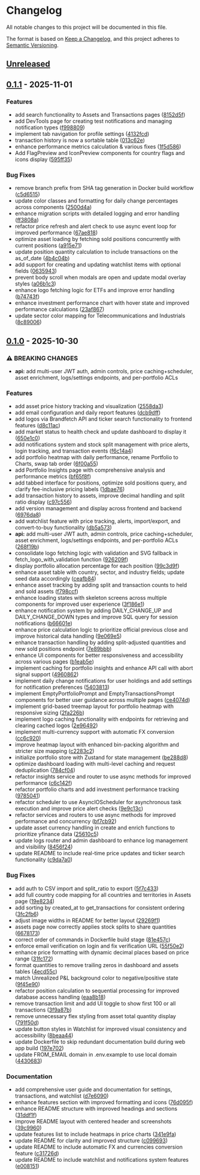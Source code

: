 # Changelog

All notable changes to this project will be documented in this file.

The format is based on [Keep a Changelog](https://keepachangelog.com/en/1.0.0/),
and this project adheres to [Semantic Versioning](https://semver.org/spec/v2.0.0.html).

## [Unreleased]

## [0.1.1] - 2025-11-01

### Features

* add search functionality to Assets and Transactions pages ([8152d5f](https://github.com/ArthurMTX/Portfolium/commit/8152d5f99bb63636b97776238e33b23d758b37bd))
* add DevTools page for creating test notifications and managing notification types ([f998809](https://github.com/ArthurMTX/Portfolium/commit/f998809341eca7ae0de80da1782c1ea2c5c09412))
* implement tab navigation for profile settings ([4132fcd](https://github.com/ArthurMTX/Portfolium/commit/4132fcdbf8ed9024f9e608cc722fbaeadaab3835))
* transaction history is now a sortable table ([013c62e](https://github.com/ArthurMTX/Portfolium/commit/013c62efa649b599eaa8a607924fb2948834d7ab))
* enhance performance metrics calculation & various fixes ([1f5d586](https://github.com/ArthurMTX/Portfolium/commit/1f5d5862598a0f6db235d0823292bfbef65e83c3))
* Add FlagPreview and IconPreview components for country flags and icons display ([595ff35](https://github.com/ArthurMTX/Portfolium/commit/595ff353e7b396d4f7824d36735cf89b58456c83))

### Bug Fixes

* remove branch prefix from SHA tag generation in Docker build workflow ([c5d6515](https://github.com/ArthurMTX/Portfolium/commit/c5d6515b317ea456760e88cb173789c01b31e532))
* update color classes and formatting for daily change percentages across components ([2500d4a](https://github.com/ArthurMTX/Portfolium/commit/2500d4a665c9419dce583125b203621787aca797))
* enhance migration scripts with detailed logging and error handling ([ff3808a](https://github.com/ArthurMTX/Portfolium/commit/ff3808af2c6315c62cb266ef4148548325820f8b))
* refactor price refresh and alert check to use async event loop for improved performance ([67ae818](https://github.com/ArthurMTX/Portfolium/commit/67ae81809eeff6587e7fcfb24a61d1833c5208f1))
* optimize asset loading by fetching sold positions concurrently with current positions ([a915e71](https://github.com/ArthurMTX/Portfolium/commit/a915e71901d60597b7f841491e8b58501cd1abc9))
* update position quantity calculation to include transactions on the as_of_date ([4b4c04b](https://github.com/ArthurMTX/Portfolium/commit/4b4c04bbd0c7794c7e365afa5384457d8d985aaa))
* add support for creating and updating watchlist items with optional fields ([0635943](https://github.com/ArthurMTX/Portfolium/commit/0635943268084a1db0c3ea921888658b6af3678e))
* prevent body scroll when modals are open and update modal overlay styles ([a06b1c3](https://github.com/ArthurMTX/Portfolium/commit/a06b1c3ddd3d0ea7cdb29171fe35899a8a1f3ece))
* enhance logo fetching logic for ETFs and improve error handling ([b74743f](https://github.com/ArthurMTX/Portfolium/commit/b74743f4451b782b414e1206919da8d70b7962ba))
* enhance investment performance chart with hover state and improved performance calculations ([23af867](https://github.com/ArthurMTX/Portfolium/commit/23af86752b2d52b2b51ee9a13b2d86f3d92fab96))
* update sector color mapping for Telecommunications and Industrials ([8c89006](https://github.com/ArthurMTX/Portfolium/commit/8c8900606b7dea782790182c7b173bf8d70bb899))

## [0.1.0] - 2025-10-30


### ⚠ BREAKING CHANGES

* **api:** add multi-user JWT auth, admin controls, price caching+scheduler, asset enrichment, logs/settings endpoints, and per-portfolio ACLs

### Features

* add asset price history tracking and visualization ([2558da3](https://github.com/ArthurMTX/Portfolium/commit/2558da3fbe9fe6ca811de1d817aa12306ce0bce0))
* add email configuration and daily report features ([dcb9dff](https://github.com/ArthurMTX/Portfolium/commit/dcb9dff90b346e313a8295bf2f332bca0a1d102f))
* add logos via Brandfetch API and ticker search functionality to frontend features ([d8c11ac](https://github.com/ArthurMTX/Portfolium/commit/d8c11acce524fe97320cdc109d62040e0cb5d427))
* add market status to health check and update dashboard to display it ([650e1c0](https://github.com/ArthurMTX/Portfolium/commit/650e1c05e1a059a9d617a5bb8d5250f8edfa1d15))
* add notifications system and stock split management with price alerts, login tracking, and transaction events ([f6c14a4](https://github.com/ArthurMTX/Portfolium/commit/f6c14a4913ef88522a92bdc5c7bc9153954c3c86))
* add portfolio heatmap with daily performance, rename Portfolio to Charts, swap tab order ([6f00a55](https://github.com/ArthurMTX/Portfolium/commit/6f00a5579eee4f45e9d40b06d6782a1e9e87afb3))
* add Portfolio Insights page with comprehensive analysis and performance metrics ([bf65f8f](https://github.com/ArthurMTX/Portfolium/commit/bf65f8f9e3b39ae05c8f8bfc30ac1db0752ddcab))
* add tabbed interface for positions, optimize sold positions query, and clarify fee-inclusive pricing labels ([1dbae76](https://github.com/ArthurMTX/Portfolium/commit/1dbae76d7e602fb6a99370c287fa2a19d292cfb2))
* add transaction history to assets, improve decimal handling and split ratio display ([c97c556](https://github.com/ArthurMTX/Portfolium/commit/c97c5564a79c3a7853da9202032ddc154ee6f7bc))
* add version management and display across frontend and backend ([6976da8](https://github.com/ArthurMTX/Portfolium/commit/6976da80b548cbfb463b0bcbf62a551a666d8a78))
* add watchlist feature with price tracking, alerts, import/export, and convert-to-buy functionality ([db5a573](https://github.com/ArthurMTX/Portfolium/commit/db5a573a7e3973efc9dda859b649d221fd527182))
* **api:** add multi-user JWT auth, admin controls, price caching+scheduler, asset enrichment, logs/settings endpoints, and per-portfolio ACLs ([268f19b](https://github.com/ArthurMTX/Portfolium/commit/268f19b4c82c823d4f337c4302f4c589dbeb1f36))
* consolidate logo fetching logic with validation and SVG fallback in fetch_logo_with_validation function ([926209f](https://github.com/ArthurMTX/Portfolium/commit/926209f2685f4082faa2250f22679172653c437b))
* display portfolio allocation percentage for each position ([99c3d9f](https://github.com/ArthurMTX/Portfolium/commit/99c3d9ff8b61b80d811b4e08f54957dfa578cda5))
* enhance asset table with country, sector, and industry fields; update seed data accordingly ([ceafb84](https://github.com/ArthurMTX/Portfolium/commit/ceafb84192e3a838013281ca42e1306fdd8e27da))
* enhance asset tracking by adding split and transaction counts to held and sold assets ([f798ccf](https://github.com/ArthurMTX/Portfolium/commit/f798ccfadf45967f30eeeffed94fe4355ffee079))
* enhance loading states with skeleton screens across multiple components for improved user experience ([3f186e1](https://github.com/ArthurMTX/Portfolium/commit/3f186e1f9ea90d444b4ac354bab3472541c1db71))
* enhance notification system by adding DAILY_CHANGE_UP and DAILY_CHANGE_DOWN types and improve SQL query for session notifications ([b66601e](https://github.com/ArthurMTX/Portfolium/commit/b66601e613cfc000fa0bb5b439a9fcfe6dc89fa7))
* enhance price calculation logic to prioritize official previous close and improve historical data handling ([9e069e5](https://github.com/ArthurMTX/Portfolium/commit/9e069e5fa014b89c92967dc71f7f78ec3e827bf9))
* enhance transaction handling by adding split-adjusted quantities and new sold positions endpoint ([7e89bbb](https://github.com/ArthurMTX/Portfolium/commit/7e89bbbf10fa45f124ff4d27f573985d37c5b7e9))
* enhance UI components for better responsiveness and accessibility across various pages ([b1eab5e](https://github.com/ArthurMTX/Portfolium/commit/b1eab5e2e19702f741251fad4d053f7d0d5946ba))
* implement caching for portfolio insights and enhance API call with abort signal support ([4960862](https://github.com/ArthurMTX/Portfolium/commit/496086219b02d4af9f94ef2ee314ed4b1b5320b9))
* implement daily change notifications for user holdings and add settings for notification preferences ([5403813](https://github.com/ArthurMTX/Portfolium/commit/540381369556943681a856f77d46135c8ee13b89))
* implement EmptyPortfolioPrompt and EmptyTransactionsPrompt components for better user guidance across multiple pages ([ce4074d](https://github.com/ArthurMTX/Portfolium/commit/ce4074df6c756c80b7c08b782695eba0a2519c85))
* implement grid-based treemap layout for portfolio heatmap with responsive sizing ([2fa226b](https://github.com/ArthurMTX/Portfolium/commit/2fa226b4935533fc533a70bda319337c57817130))
* implement logo caching functionality with endpoints for retrieving and clearing cached logos ([2e96492](https://github.com/ArthurMTX/Portfolium/commit/2e964924220e3e5b07e6f76bc362fb4be51501b4))
* implement multi-currency support with automatic FX conversion ([cc6c920](https://github.com/ArthurMTX/Portfolium/commit/cc6c92095222037780bf2e7a2dd63a0d88e2c15d))
* improve heatmap layout with enhanced bin-packing algorithm and stricter size mapping ([c2283c2](https://github.com/ArthurMTX/Portfolium/commit/c2283c24d1d538b48cd02bcc0a90e5a6f781203b))
* initialize portfolio store with Zustand for state management ([be288d8](https://github.com/ArthurMTX/Portfolium/commit/be288d84c6708b12e23ded69dcef13b517b1d4c5))
* optimize dashboard loading with multi-level caching and request deduplication ([784cf04](https://github.com/ArthurMTX/Portfolium/commit/784cf0457e62aaad228cdf069ccc35828954793c))
* refactor insights service and router to use async methods for improved performance ([c6c142f](https://github.com/ArthurMTX/Portfolium/commit/c6c142f5f12e8cf66cd4e86c65c4508c491ddbbd))
* refactor portfolio charts and add investment performance tracking ([9785041](https://github.com/ArthurMTX/Portfolium/commit/97850413b5c653de8cca3c814d372bd2f55c1938))
* refactor scheduler to use AsyncIOScheduler for asynchronous task execution and improve price alert checks ([9e9c13c](https://github.com/ArthurMTX/Portfolium/commit/9e9c13ce1bf5c55c2f4af87a9268be3d609afbd3))
* refactor services and routers to use async methods for improved performance and concurrency ([bf7cb92](https://github.com/ArthurMTX/Portfolium/commit/bf7cb925c1cc570767a6a09ba382e113cdf941f1))
* update asset currency handling in create and enrich functions to prioritize yfinance data ([25610c5](https://github.com/ArthurMTX/Portfolium/commit/25610c5a8513cd675097e4fb694a4ed5eb0b6880))
* update logs router and admin dashboard to enhance log management and visibility ([8456f24](https://github.com/ArthurMTX/Portfolium/commit/8456f244c56eae40274286206191aa6b99c4709c))
* update README to include real-time price updates and ticker search functionality ([c9da7a0](https://github.com/ArthurMTX/Portfolium/commit/c9da7a0ec5e6c0d46e16d85413340afd203cb838))


### Bug Fixes

* add auth to CSV import and split_ratio to export ([5f7c433](https://github.com/ArthurMTX/Portfolium/commit/5f7c433de148584fa36ad86a7d5bfb387102002b))
* add full country code mapping for all countries and territories in Assets page ([19e8234](https://github.com/ArthurMTX/Portfolium/commit/19e823453ddcb854529451ed62a297a7cb623ed7))
* add sorting by created_at to get_transactions for consistent ordering ([3fc2fb6](https://github.com/ArthurMTX/Portfolium/commit/3fc2fb63d71ecc0ad588f391fb5951885e628058))
* adjust image widths in README for better layout ([29269f1](https://github.com/ArthurMTX/Portfolium/commit/29269f174f01dc5fc88cf7ef4673db5f67313bd4))
* assets page now correctly applies stock splits to share quantities ([6678173](https://github.com/ArthurMTX/Portfolium/commit/66781732f56f15bb211eb2cad9afb51fad742199))
* correct order of commands in Dockerfile build stage ([81e457c](https://github.com/ArthurMTX/Portfolium/commit/81e457c799dded27fa718f37b40e09db7491a541))
* enforce email verification on login and fix verification URL ([55f50e2](https://github.com/ArthurMTX/Portfolium/commit/55f50e23ca64e4e1a9fbcb6e3eec47c34c75811c))
* enhance price formatting with dynamic decimal places based on price range ([31fc172](https://github.com/ArthurMTX/Portfolium/commit/31fc172d163d0111fbe306a7b90b557504903d27))
* format quantities to remove trailing zeros in dashboard and assets tables ([4ecd55c](https://github.com/ArthurMTX/Portfolium/commit/4ecd55c589d10ae05a1f3b90ab5851278ca883fd))
* match Unrealized P&L background color to negative/positive state ([9f45e90](https://github.com/ArthurMTX/Portfolium/commit/9f45e90156f6877067cdebce80eff7ad7d715ca6))
* refactor position calculation to sequential processing for improved database access handling ([eaa8b18](https://github.com/ArthurMTX/Portfolium/commit/eaa8b18409d0d547cf8cd744ba08ecc1374f9349))
* remove transaction limit and add UI toggle to show first 100 or all transactions ([3f9a87b](https://github.com/ArthurMTX/Portfolium/commit/3f9a87b4e18e71df84cc666c0704f99598960ebd))
* remove unnecessary flex styling from asset total quantity display ([791f50d](https://github.com/ArthurMTX/Portfolium/commit/791f50d2c90bccdbdbd37bcd4746886708d1a174))
* update button styles in Watchlist for improved visual consistency and accessibility ([8beaa44](https://github.com/ArthurMTX/Portfolium/commit/8beaa4427b6048f9bbd4419242a03bf672e78430))
* update Dockerfile to skip redundant documentation build during web app build ([197e702](https://github.com/ArthurMTX/Portfolium/commit/197e7022c614ce0736eec43ac8568f709aab8af4))
* update FROM_EMAIL domain in .env.example to use local domain ([4430683](https://github.com/ArthurMTX/Portfolium/commit/4430683a5acec21c8ac5706cdb5655a30b45eb75))


### Documentation

* add comprehensive user guide and documentation for settings, transactions, and watchlist ([d7e6090](https://github.com/ArthurMTX/Portfolium/commit/d7e6090102e0baf082d016563e7b2d4bfaeb35ce))
* enhance features section with improved formatting and icons ([76d095f](https://github.com/ArthurMTX/Portfolium/commit/76d095fd1c57d27dfce97ddf6a33d6b1a78708de))
* enhance README structure with improved headings and sections ([31ddf1f](https://github.com/ArthurMTX/Portfolium/commit/31ddf1f3ab69fc98474195d8071545d4471d52e8))
* improve README layout with centered header and screenshots ([39c9960](https://github.com/ArthurMTX/Portfolium/commit/39c9960ea64a2f229ff4bc96bd3fc3e9803651a3))
* update features list to include heatmaps in price charts ([341e9fa](https://github.com/ArthurMTX/Portfolium/commit/341e9fa75ed74d886c6dab84ef677adf80bab3ba))
* update README for clarity and improved structure ([c099693](https://github.com/ArthurMTX/Portfolium/commit/c0996930d8558cbee0e35a0cf6ec7c77408e2aae))
* update README to include automatic FX and currencies conversion feature ([c31726d](https://github.com/ArthurMTX/Portfolium/commit/c31726d6d0497a536a16c28df3532edf7fce4aec))
* update README to include watchlist and notifications system features ([e008151](https://github.com/ArthurMTX/Portfolium/commit/e0081514c2fb67d65be1ed7e48e4952e1ab28d31))

[Unreleased]: https://github.com/ArthurMTX/Portfolium/compare/v0.1.1...HEAD
[0.1.1]: https://github.com/ArthurMTX/Portfolium/compare/v0.1.0...v0.1.1
[0.1.0]: https://github.com/ArthurMTX/Portfolium/releases/tag/v0.1.0
